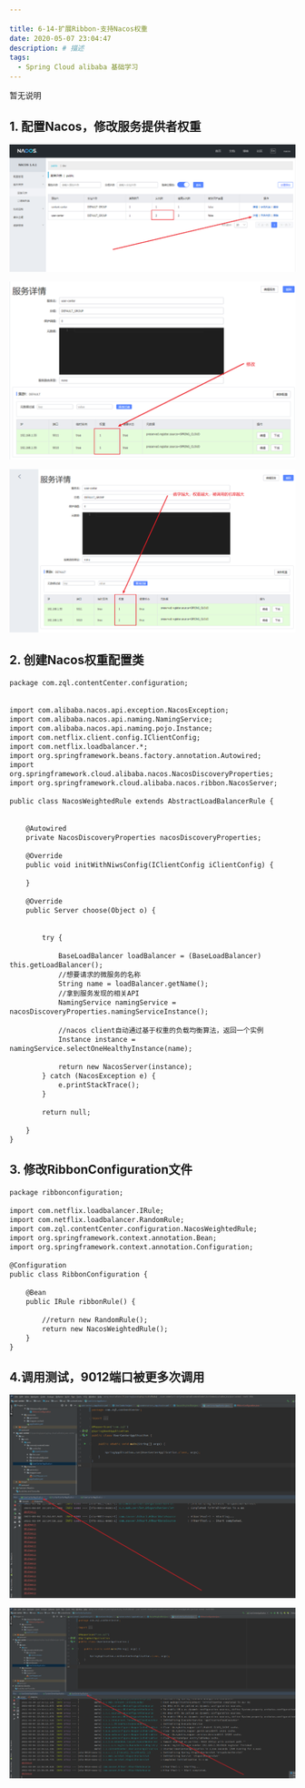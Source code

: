 ```yaml
---

title: 6-14-扩展Ribbon-支持Nacos权重
date: 2020-05-07 23:04:47
description: # 描述
tags: 
  - Spring Cloud alibaba 基础学习
---
```


暂无说明

<!-- more -->

## 1. 配置Nacos，修改服务提供者权重

![image-20210304222731686](6-14-扩展Ribbon-支持Nacos权重/image-20210304222731686.png)

![image-20210304222848469](6-14-扩展Ribbon-支持Nacos权重/image-20210304222848469.png)

![image-20210304223135691](6-14-扩展Ribbon-支持Nacos权重/image-20210304223135691.png)



## 2. 创建Nacos权重配置类

````
package com.zql.contentCenter.configuration;


import com.alibaba.nacos.api.exception.NacosException;
import com.alibaba.nacos.api.naming.NamingService;
import com.alibaba.nacos.api.naming.pojo.Instance;
import com.netflix.client.config.IClientConfig;
import com.netflix.loadbalancer.*;
import org.springframework.beans.factory.annotation.Autowired;
import org.springframework.cloud.alibaba.nacos.NacosDiscoveryProperties;
import org.springframework.cloud.alibaba.nacos.ribbon.NacosServer;

public class NacosWeightedRule extends AbstractLoadBalancerRule {


    @Autowired
    private NacosDiscoveryProperties nacosDiscoveryProperties;

    @Override
    public void initWithNiwsConfig(IClientConfig iClientConfig) {

    }

    @Override
    public Server choose(Object o) {


        try {

            BaseLoadBalancer loadBalancer = (BaseLoadBalancer) this.getLoadBalancer();
            //想要请求的微服务的名称
            String name = loadBalancer.getName();
            //拿到服务发现的相关API
            NamingService namingService = nacosDiscoveryProperties.namingServiceInstance();

            //nacos client自动通过基于权重的负载均衡算法，返回一个实例
            Instance instance = namingService.selectOneHealthyInstance(name);

            return new NacosServer(instance);
        } catch (NacosException e) {
            e.printStackTrace();
        }

        return null;

    }
}
````





## 3. 修改RibbonConfiguration文件

````
package ribbonconfiguration;

import com.netflix.loadbalancer.IRule;
import com.netflix.loadbalancer.RandomRule;
import com.zql.contentCenter.configuration.NacosWeightedRule;
import org.springframework.context.annotation.Bean;
import org.springframework.context.annotation.Configuration;

@Configuration
public class RibbonConfiguration {

    @Bean
    public IRule ribbonRule() {

        //return new RandomRule();
        return new NacosWeightedRule();
    }
}

````





## 4.调用测试，9012端口被更多次调用

![image-20210304223701238](6-14-扩展Ribbon-支持Nacos权重/image-20210304223701238.png)

![image-20210304223720828](6-14-扩展Ribbon-支持Nacos权重/image-20210304223720828.png)